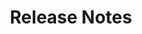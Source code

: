 ---
title: Release Notes
layout: default
nav_order: 9
parent: EDOT Java
ext_link: https://github.com/elastic/elastic-otel-java/releases
---
